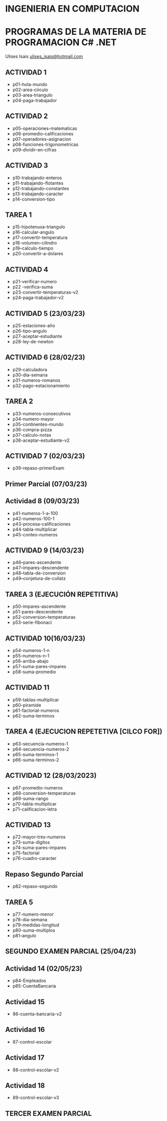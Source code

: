 # INGENIERIA EN COMPUTACION

# PROGRAMAS DE LA MATERIA DE PROGRAMACION C# .NET

Ulises Isais
ulises_isais@hotmail.com

## ACTIVIDAD 1

- p01-hola-mundo
- p02-area-circulo
- p03-area-triangulo
- p04-paga-trabajador

## ACTIVIDAD 2

- p05-operaciones-matematicas
- p06-promedio-calificaciones
- p07-operadores-asignacion
- p08-funciones-trigonometricas
- p09-dividir-en-cifras

## ACTIVIDAD 3

- p10-trabajando-enteros
- p11-trabajando-flotantes
- p12-trabajando-constantes
- p13-trabajando-caracter
- p14-conversion-tipo

## TAREA 1

- p15-hipotenusa-triangulo
- p16-calcular-angulo
- p17-convertir-temperatura
- p18-volumen-cilindro
- p19–calculo-tiempo
- p20-convertir-a-dolares

## ACTIVIDAD 4

- p21-verificar-numero
- p22 -verifica-suma
- p23-convertir-temperaturas-v2
- p24-paga-trabajador-v2

## ACTIVIDAD 5 (23/03/23)

- p25-estaciones-año
- p26-tipo-angulo
- p27-aceptar-estudiante
- p28-ley-de-newton

## ACTIVIDAD 6 (28/02/23)

- p29-calculadora
- p30-dia-semana
- p31-numeros-romanos
- p32-pago-estacionamiento

## TAREA 2

- p33-numeros-consecutivos
- p34-numero-mayor
- p35-continentes-mundo
- p36-compra-pizza
- p37-calculo-notas
- p38-aceptar-estudiante-v2

## ACTIVIDAD 7 (02/03/23)

- p39-repaso-primerExam

## Primer Parcial (07/03/23)

## Actividad 8 (09/03/23)

- p41-numeros-1-a-100
- p42-numeros-100-1
- p43-procesa-calificaciones
- p44-tabla-multiplicar
- p45-conteo-numeros

## ACTIVIDAD 9 (14/03/23)

- p46–pares-ascendente
- p47–impares-descendente
- p48–tabla-de-conversion
- p49–conjetura-de-collatz

## TAREA 3 (EJECUCIÓN REPETITIVA)

- p50-impares-ascendente
- p51-pares-descendente
- p52-conversion-temperaturas
- p53-serie-fibonaci

## ACTIVIDAD 10(16/03/23)

- p54-numeros-1-n
- p55-numeros-n-1
- p56-arriba-abajo
- p57-suma-pares-impares
- p58-suma-promedio

## ACTIVIDAD 11

- p59-tablas-multiplicar
- p60-piramide
- p61-factorial-numeros
- p62-suma-terminos

## TAREA 4 (EJECUCION REPETETIVA [CILCO FOR])

- p63-secuencia-numeros-1
- p64-secuencia-numeros-2
- p65-suma-terminos-1
- p66-suma-terminos-2

## ACTIVIDAD 12 (28/03/2023)

- p67-promedio-numeros
- p68-conversion-temperaturas
- p69-suma-rango
- p70-tabla-multiplicar
- p71-calificacion-letra

## ACTIVIDAD 13

- p72-mayor-tres-numeros
- p73-suma-digitos
- p74-suma-pares-impares
- p75-factorial
- p76-cuadro-caracter

## Repaso Segundo Parcial

- p82-repaso-segundo

## TAREA 5

- p77-numero-menor
- p78-dia-semana
- p79-medidas-longitud
- p80-suma-multiplos
- p81–angulo

## SEGUNDO EXAMEN PARCIAL (25/04/23)

## Actividad 14 (02/05/23)

- p84-Empleados
- p85-CuentaBancaria

## Actividad 15

- 86-cuenta-bancaria-v2

## Actividad 16

- 87-control-escolar

## Actividad 17

- 88-control-escolar-v2

## Actividad 18

- 89-control-escolar-v3

## TERCER EXAMEN PARCIAL
